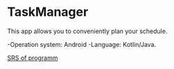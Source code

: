 # TaskManager
This app allows you to conveniently plan your schedule.

-Operation system: Android
-Language: Kotlin/Java.

[SRS of programm](docs/SRS.md)
